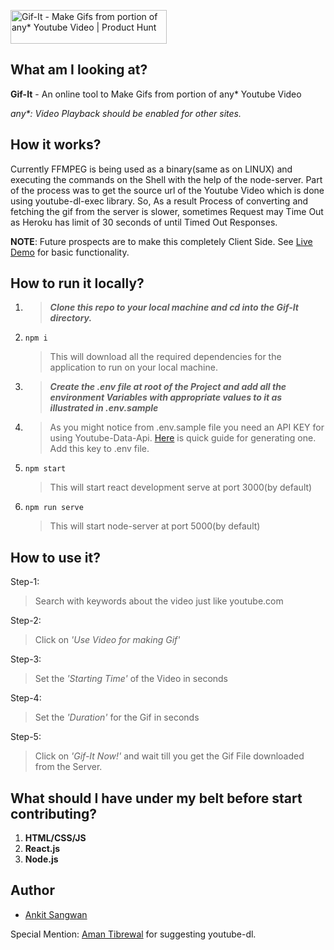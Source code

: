 <a href="https://www.producthunt.com/posts/gif-it?utm_source=badge-featured&utm_medium=badge&utm_souce=badge-gif&#0045;it" target="_blank"><img src="https://api.producthunt.com/widgets/embed-image/v1/featured.svg?post_id=334087&theme=light" alt="Gif&#0045;It - Make&#0032;Gifs&#0032;from&#0032;portion&#0032;of&#0032;any&#0042;&#0032;Youtube&#0032;Video | Product Hunt" style="width: 250px; height: 54px;" width="250" height="54" /></a>

## What am I looking at?
**Gif-It** - An online tool to Make Gifs from portion of any* Youtube Video

*any\*: Video Playback should be enabled for other sites.*

## How it works?
Currently FFMPEG is being used as a binary(same as on LINUX) and executing the commands on the Shell with the help of the node-server. Part of the process was to get the source url of the Youtube Video which is done using youtube-dl-exec library. So, As a result
Process of converting and fetching the gif from the server is slower, sometimes Request may Time Out as Heroku has limit of 30 seconds of until Timed Out Responses.

**NOTE**: Future prospects are to make this completely Client Side. See [Live Demo](https://gif-it-now.herokuapp.com) for basic functionality.


## How to run it locally?
1. > ***Clone this repo to your local machine and cd into the Gif-It directory.***
2.     npm i
   > This will download all the required dependencies for the application to run on your local machine.
3. > ***Create the .env file at root of the Project and add all the environment Variables with appropriate values to it as illustrated in .env.sample***
4. > As you might notice from .env.sample file you need an API KEY for using Youtube-Data-Api. [Here](https://www.youtube.com/watch?v=N18czV5tj5o) is quick guide for generating one. Add this key to .env file.
5.     npm start
   > This will start react development serve at port 3000(by default)
6.     npm run serve
   > This will start node-server at port 5000(by default)
   
## How to use it?
Step-1:
> Search with keywords about the video just like youtube.com
> 
Step-2:
> Click on *'Use Video for making Gif'*

Step-3:
> Set the *'Starting Time'* of the Video in seconds

Step-4:
> Set the *'Duration'* for the Gif in seconds

Step-5:
> Click on *'Gif-It Now!'* and wait till you get the Gif File downloaded from the Server.


## What should I have under my belt before start contributing?
1. **HTML/CSS/JS**
2. **React.js** 
3. **Node.js**

## Author
* [Ankit Sangwan](https://github.com/ankitsangwan1999)

Special Mention: [Aman Tibrewal](https://github.com/amantibrewal310) for suggesting youtube-dl.
